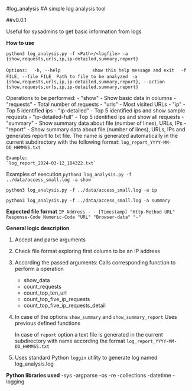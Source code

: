 #log_analysis
#A simple log analysis tool

##v0.0.1

Useful for sysadmins to get basic information from logs

**How to use**

`python3 log_analysis.py -f <Path>/<logfile> -a {show,requests,urls,ip,ip-detailed,summary,report}`

`Options:`
`  -h, --help            show this help message and exit`
`  -f FILE, --file FILE  Path to file to be analyzed`
` -a {show,requests,urls,ip,ip-detailed,summary,report}, --action {show,requests,urls,ip,ip-detailed,summary,report}`
                        
Operations to be performed:
    - "show" - Show basic data in columns
    - "requests" - Total number of requests
    - "urls" - Most visited URLs
    - "ip" - Top 5 identified ips
    - "ip-detailed" - Top 5 identified ips and show sample requests 
    - "ip-detailed-full" - Top 5 identified ips and show all requests 
    - "summary" - Show summary data about file (number of lines), URLs, IPs
    - "report" - Show summary data about file (number of lines), URLs, IPs and generates report to txt file. The name is generated automatically in the current subdirectory with the following format: 
   `log_report_YYYY-MM-DD_HHMMSS.txt`
    
    Example:
    `log_report_2024-03-12_184322.txt`


Examples of execution
`python3 log_analysis.py -f ../data/access_small.log -a show`

`python3 log_analysis.py -f ../data/access_small.log -a ip`

`python3 log_analysis.py -f ../data/access_small.log -a summary`


**Expected file format**
`IP Address - - [Timestamp] "Http-Method URL" Response-Code Numeric-Code "URL" "Browser-data" "-"`

**General logic description**

1. Accept and parse arguments
2. Check file format exploring first column to be an IP address
3. According the passed arguments:
	Calls corresponding function to perform a operation
	- show_data
	- count_requests
	- count_top_ten_url
	- count_top_five_ip_requests
	- count_top_five_ip_requests_detail
4. In case of the options
	`show_summary` and `show_summary_report`
	Uses previous defined functions

	In case of `report` option a text file is generated in the current subdirectory with name according the format `log_report_YYYY-MM-DD_HHMMSS.txt`
5. Uses standard Python `loggin` utility to generate log named log_analysis.log


**Python libraries used**
-sys
-argparse
-os
-re
-collections 
-datetime
-logging